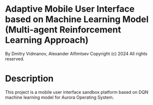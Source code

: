 # Adaptive Mobile User Interface based on Machine Learning Model (Multi-agent Reinforcement Learning Approach)
By Dmitry Vidmanov, Alexander Alfimtsev
Copyright (c) 2024 All rights reserved.

# Description
This project is a mobile user interface sandbox platform based on DQN machine learning model for Aurora Operating System.
